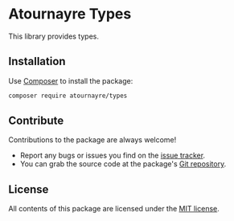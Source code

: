 Atournayre Types
================

This library provides types.

Installation
------------

Use [Composer] to install the package:

```bash
composer require atournayre/types
```

Contribute
----------

Contributions to the package are always welcome!

* Report any bugs or issues you find on the [issue tracker].
* You can grab the source code at the package's [Git repository].

License
-------

All contents of this package are licensed under the [MIT license].

[Composer]: https://getcomposer.org

[The Community Contributors]: https://github.com/atournayre/types/graphs/contributors

[issue tracker]: https://github.com/atournayre/types/issues

[Git repository]: https://github.com/atournayre/types

[MIT license]: LICENSE

[webmozart/assert]: https://github.com/webmozart/assert
